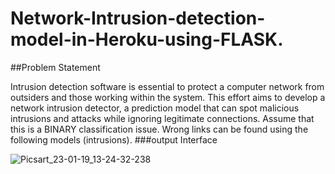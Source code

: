 # Network-Intrusion-detection-model-in-Heroku-using-FLASK.
##Problem Statement


Intrusion detection software is essential to protect a computer network from outsiders and those working within the system. This effort aims to develop a network intrusion detector, a prediction model that can spot malicious intrusions and attacks while ignoring legitimate connections. Assume that this is a BINARY classification issue. Wrong links can be found using the following models (intrusions).
###output Interface

![Picsart_23-01-19_13-24-32-238](https://user-images.githubusercontent.com/122222645/213391527-0024d223-29e6-4add-93bf-0ffdeb2da381.jpg)
